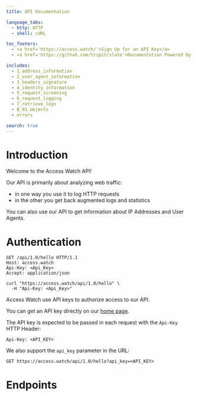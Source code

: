 ```yaml
---
title: API Documentation

language_tabs:
  - http: HTTP
  - shell: cURL

toc_footers:
  - <a href='https://access.watch/'>Sign Up for an API Key</a>
  - <a href='https://github.com/tripit/slate'>Documentation Powered by Slate</a>

includes:
  - 1_address_information
  - 2_user_agent_information
  - 3_headers_signature
  - 4_identity_information
  - 5_request_screening
  - 6_request_logging
  - 7_retrieve_logs
  - B_01_objects
  - errors

search: true
---
```


# Introduction

Welcome to the Access Watch API!

Our API is primarily about analyzing web traffic:

* in one way you use it to log HTTP requests
* in the other you get back augmented logs and statistics

You can also use our API to get information about IP Addresses and User Agents.

# Authentication

```http
GET /api/1.0/hello HTTP/1.1
Host: access.watch
Api-Key: <Api_Key>
Accept: application/json
```

```shell
curl "https://access.watch/api/1.0/hello" \
  -H "Api-Key: <Api_Key>"
```

Access Watch use API keys to authorize access to our API.

You can get an API key directly on our [home page](https://access.watch/).

The API key is expected to be passed in each request with the `Api-Key` HTTP Header:

`Api-Key: <API_KEY>`

We also support the `api_key` parameter in the URL:

`GET https://access.watch/api/1.0/hello?api_key=<API_KEY>`

# Endpoints
